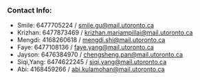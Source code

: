 ### Contact Info:

* Smile: 6477705224 / smile.gu@mail.utoronto.ca
* Krizhan: 6477873469 / krizhan.mariampillai@mail.utoronto.ca
* Mengdi: 4168260618 / mengdi.shi@mail.utoronto.ca
* Faye: 6477108136 / faye.yang@mail.utoronto.ca
* Jayson: 6476384970 / chengsheng.pan@mail.utoronto.ca
* Siqi,Yang: 6474622245 / siqi.yang@mail.utoronto.ca
* Abi: 4168459266 / abi.kulamohan@mail.utoronto.ca
